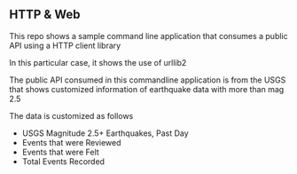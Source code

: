 ## HTTP & Web
This repo shows a sample command line application that consumes
a public API using a HTTP client library

In this particular case, it shows the use of urllib2

The public API consumed in this commandline application is from the USGS
that shows customized information of earthquake data with more than mag 2.5 

The data is customized as follows
- USGS Magnitude 2.5+ Earthquakes, Past Day
- Events that were Reviewed 
- Events that were Felt
- Total Events Recorded
